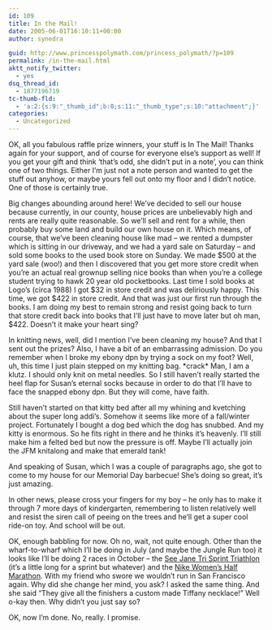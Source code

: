 ```yaml
---
id: 109
title: In the Mail!
date: 2005-06-01T16:10:11+00:00
author: synedra

guid: http://www.princesspolymath.com/princess_polymath/?p=109
permalink: /in-the-mail.html
aktt_notify_twitter:
  - yes
dsq_thread_id:
  - 1877196719
tc-thumb-fld:
  - 'a:2:{s:9:"_thumb_id";b:0;s:11:"_thumb_type";s:10:"attachment";}'
categories:
  - Uncategorized
---
```

OK, all you fabulous raffle prize winners, your stuff is In The Mail! Thanks again for your support, and of course for everyone else&#8217;s support as well! If you get your gift and think &#8216;that&#8217;s odd, she didn&#8217;t put in a note&#8217;, you can think one of two things. Either I&#8217;m just not a note person and wanted to get the stuff out anyhow, or maybe yours fell out onto my floor and I didn&#8217;t notice. One of those is certainly true.
  
Big changes abounding around here! We&#8217;ve decided to sell our house because currently, in our county, house prices are unbelievably high and rents are really quite reasonable. So we&#8217;ll sell and rent for a while, then probably buy some land and build our own house on it. Which means, of course, that we&#8217;ve been cleaning house like mad &#8211; we rented a dumpster which is sitting in our driveway, and we had a yard sale on Saturday &#8211; and sold some books to the used book store on Sunday. We made $500 at the yard sale (woo!) and then I discovered that you get more store credit when you&#8217;re an actual real grownup selling nice books than when you&#8217;re a college student trying to hawk 20 year old pocketbooks. Last time I sold books at Logo&#8217;s (circa 1988) I got $32 in store credit and was deliriously happy. This time, we got $422 in store credit. And that was just our first run through the books. I am doing my best to remain strong and resist going back to turn that store credit back into books that I&#8217;ll just have to move later but oh man, $422. Doesn&#8217;t it make your heart sing?
  
In knitting news, well, did I mention I&#8217;ve been cleaning my house? And that I sent out the prizes? Also, I have a bit of an embarrassing admission. Do you remember when I broke my ebony dpn by trying a sock on my foot? Well, uh, this time I just plain stepped on my knitting bag. \*crack\* Man, I am a klutz. I should only knit on metal needles. So I still haven&#8217;t really started the heel flap for Susan&#8217;s eternal socks because in order to do that I&#8217;ll have to face the snapped ebony dpn. But they will come, have faith.
  
Still haven&#8217;t started on that kitty bed after all my whining and kvetching about the super long addi&#8217;s. Somehow it seems like more of a fall/winter project. Fortunately I bought a dog bed which the dog has snubbed. And my kitty is enormous. So he fits right in there and he thinks it&#8217;s heavenly. I&#8217;ll still make him a felted bed but now the pressure is off. Maybe I&#8217;ll actually join the JFM knitalong and make that emerald tank!
  
And speaking of Susan, which I was a couple of paragraphs ago, she got to come to my house for our Memorial Day barbecue! She&#8217;s doing so great, it&#8217;s just amazing.
  
In other news, please cross your fingers for my boy &#8211; he only has to make it through 7 more days of kindergarten, remembering to listen relatively well and resist the siren call of peeing on the trees and he&#8217;ll get a super cool ride-on toy. And school will be out.
  
OK, enough babbling for now. Oh no, wait, not quite enough. Other than the wharf-to-wharf which I&#8217;ll be doing in July (and maybe the Jungle Run too) it looks like I&#8217;ll be doing 2 races in October &#8211; the [See Jane Tri Sprint Triathlon](http://envirosports.com/events/displayevent.php?eventid=1347) (it&#8217;s a little long for a sprint but whatever) and the [Nike Women&#8217;s Half Marathon](http://www.nike.com/nikemarathon/). With my friend who swore we wouldn&#8217;t run in San Francisco again. Why did she change her mind, you ask? I asked the same thing. And she said &#8220;They give all the finishers a custom made Tiffany necklace!&#8221; Well o-kay then. Why didn&#8217;t you just say so?
  
OK, now I&#8217;m done. No, really. I promise.